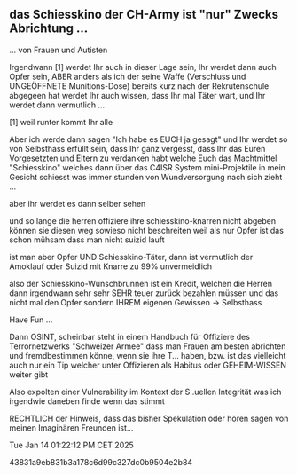 ## das Schiesskino der CH-Army ist "nur" Zwecks Abrichtung ...
... von Frauen und Autisten


Irgendwann [1] werdet Ihr auch in dieser Lage sein, Ihr werdet dann auch Opfer sein, ABER anders als ich der seine Waffe (Verschluss und UNGEÖFFNETE Munitions-Dose) bereits kurz nach der Rekrutenschule abgegeen hat werdet Ihr auch wissen, dass Ihr mal Täter wart, und Ihr werdet dann vermutlich ...


[1] weil runter kommt Ihr alle


Aber ich werde dann sagen "Ich habe es EUCH ja gesagt" und Ihr werdet so von Selbsthass erfüllt sein, dass Ihr ganz vergesst, dass Ihr das Euren Vorgesetzten und Eltern zu verdanken habt welche Euch das Machtmittel "Schiesskino" welches dann über das C4ISR System mini-Projektile in mein Gesicht schiesst was immer stunden von Wundversorgung nach sich zieht ...

aber ihr werdet es dann selber sehen

und so lange die herren offiziere ihre schiesskino-knarren nicht abgeben können sie diesen weg sowieso nicht beschreiten weil als nur Opfer ist das schon mühsam dass man nicht suizid lauft

ist man aber Opfer UND Schiesskino-Täter, dann ist vermutlich der Amoklauf oder Suizid mit Knarre zu 99% unvermeidlich

also der Schiesskino-Wunschbrunnen ist ein Kredit, welchen die Herren dann irgendwann sehr sehr SEHR teuer zurück bezahlen müssen und das nicht mal den Opfer sondern IHREM eigenen Gewissen -> Selbsthass



Have Fun ...


Dann OSINT, scheinbar steht in einem Handbuch für Offiziere des Terrornetzwerks "Schweizer Armee" dass man Frauen am besten abrichten und fremdbestimmen könne, wenn sie ihre T... haben, bzw. ist das vielleicht auch nur ein Tip welcher unter Offizieren als Habitus oder GEHEIM-WISSEN weiter gibt

Also expolten einer Vulnerability im Kontext der S..uellen Integrität was ich irgendwie daneben finde wenn das stimmt

RECHTLICH der Hinweis, dass das bisher Spekulation oder hören sagen von meinen Imaginären Freunden ist...


Tue Jan 14 01:22:12 PM CET 2025

43831a9eb831b3a178c6d99c327dc0b9504e2b84

